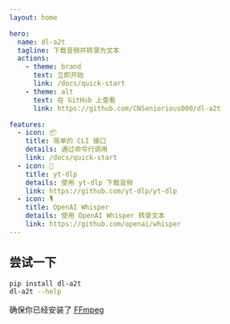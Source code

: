 ```yaml
---
layout: home

hero:
  name: dl-a2t
  tagline: 下载音频并转录为文本
  actions:
    - theme: brand
      text: 立即开始
      link: /docs/quick-start
    - theme: alt
      text: 在 GitHub 上查看
      link: https://github.com/CNSeniorious000/dl-a2t

features:
  - icon: 📦
    title: 简单的 CLI 接口
    details: 通过命令行调用
    link: /docs/quick-start
  - icon: 🚀
    title: yt-dlp
    details: 使用 yt-dlp 下载音频
    link: https://github.com/yt-dlp/yt-dlp
  - icon: 🎙️
    title: OpenAI Whisper
    details: 使用 OpenAI Whisper 转录文本
    link: https://github.com/openai/whisper
---
```


## 尝试一下

```sh
pip install dl-a2t
dl-a2t --help
```

确保你已经安装了 [FFmpeg](/docs/ffmpeg)
